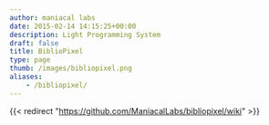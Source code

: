 ```yaml
---
author: maniacal labs
date: 2015-02-14 14:15:25+00:00
description: Light Programming System
draft: false
title: BiblioPixel
type: page
thumb: /images/bibliopixel.png
aliases:
    - /bibliopixel/
---
```


{{< redirect "https://github.com/ManiacalLabs/bibliopixel/wiki" >}}


